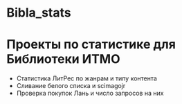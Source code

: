 # Bibla_stats

# Проекты по статистике для Библиотеки ИТМО

- Статистика ЛитРес по жанрам и типу контента
- Сливание белого списка и scimagojr
- Проверка покупок Лань и число запросов на них
